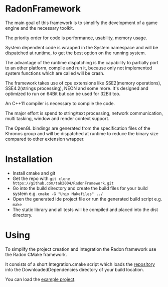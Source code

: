 # RadonFramework
The main goal of this framework is to simplify the development of a game engine and the necessary toolkit.

The priority order for code is performance, usability, memory usage.

System dependent code is wrapped in the System namespace and will be dispatched at runtime, to get the best option on the running system.

The advantage of the runtime dispatching is the capability to partially port to an other platform, compile and run it, because only not implemented system functions which are called will be crash.

The framework takes use of cpu extensions like SSE2(memory operations), SSE4.2(strings processing), NEON and some more.
It's designed and optimized to run on 64Bit but can be used for 32Bit too.

An C++11 compiler is necessary to compile the code.

The major effort is spend to string/text processing, network communication, multi tasking, window and render context support.

The OpenGL bindings are generated from the specification files of the Khronos group and will be dispatched at runtime to reduce the binary size compared to other extension wrapper.

# Installation
* Install cmake and git
* Get the repo with `git clone https://github.com/tak2004/RadonFramework.git`
* Go into the build directory and create the build files for your build system e.g. `cmake -G "Unix Makefiles" ../`
* Open the generated ide project file or run the generated build script e.g. `make`
* The static library and all tests will be compiled and placed into the dist directory.

# Using

To simplify the project creation and integration the Radon framework use the Radon CMake framework.

It consists of a short Integration.cmake script which loads the [repository](https://github.com/tak2004/RadonCMakeFramework) into the DownloadedDependencies directory of your build location.

You can load the [example project](https://github.com/tak2004/RadonFrameworkExample).

